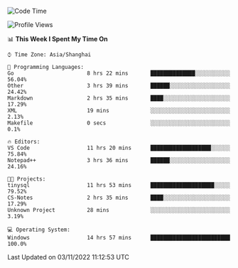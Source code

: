 <!--START_SECTION:waka-->
![Code Time](http://img.shields.io/badge/Code%20Time-282%20hrs%2033%20mins-blue)

![Profile Views](http://img.shields.io/badge/Profile%20Views-3-blue)

📊 **This Week I Spent My Time On** 

```text
⌚︎ Time Zone: Asia/Shanghai

💬 Programming Languages: 
Go                       8 hrs 22 mins       ██████████████░░░░░░░░░░░   56.04% 
Other                    3 hrs 39 mins       ██████░░░░░░░░░░░░░░░░░░░   24.42% 
Markdown                 2 hrs 35 mins       ████░░░░░░░░░░░░░░░░░░░░░   17.29% 
XML                      19 mins             ░░░░░░░░░░░░░░░░░░░░░░░░░   2.13% 
Makefile                 0 secs              ░░░░░░░░░░░░░░░░░░░░░░░░░   0.1%

🔥 Editors: 
VS Code                  11 hrs 20 mins      ███████████████████░░░░░░   75.84% 
Notepad++                3 hrs 36 mins       ██████░░░░░░░░░░░░░░░░░░░   24.16%

🐱‍💻 Projects: 
tinysql                  11 hrs 53 mins      ████████████████████░░░░░   79.52% 
CS-Notes                 2 hrs 35 mins       ████░░░░░░░░░░░░░░░░░░░░░   17.29% 
Unknown Project          28 mins             ░░░░░░░░░░░░░░░░░░░░░░░░░   3.19%

💻 Operating System: 
Windows                  14 hrs 57 mins      █████████████████████████   100.0%

```


 Last Updated on 03/11/2022 11:12:53 UTC
<!--END_SECTION:waka-->